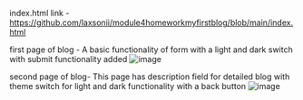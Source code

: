 index.html link - https://github.com/laxsonii/module4homeworkmyfirstblog/blob/main/index.html



first page of blog - A basic functionality of form with a light and dark switch with submit functionality added
![image](https://github.com/laxsonii/module4homeworkmyfirstblog/assets/164679238/a20ad399-5e88-4faf-87c4-1ea026eb381f)

second page of blog- This page has description field for detailed blog with theme switch for light and dark functionality with a back button
![image](https://github.com/laxsonii/module4homeworkmyfirstblog/assets/164679238/20242681-2efb-4e8a-82b4-ce9f997f5af5)
